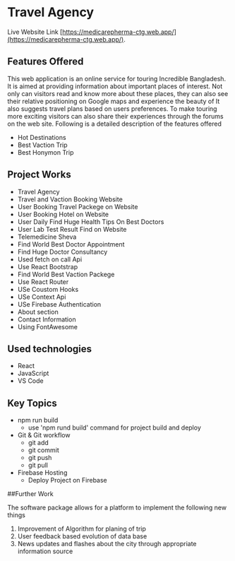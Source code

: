 # Travel Agency

Live Website Link [https://medicarepherma-ctg.web.app/](https://medicarepherma-ctg.web.app/).

## Features Offered

This web application is an online service for touring Incredible Bangladesh. It
is aimed at providing information about important places of interest. Not
only can visitors read and know more about these places, they can also
see their relative positioning on Google maps and experience the beauty of It also
suggests travel plans based on users preferences. To make touring more
exciting visitors can also share their experiences through the forums on the
web site.
Following is a detailed description of the features offered

-   Hot Destinations
-   Best Vaction Trip
-   Best Honymon Trip

## Project Works

-   Travel Agency
-   Travel and Vaction Booking Website
-   User Booking Travel Packege on Website
-   User Booking Hotel on Website
-   User Daily Find Huge Health Tips On Best Doctors
-   User Lab Test Result Find on Website
-   Telemedicine Sheva
-   Find World Best Doctor Appointment
-   Find Huge Doctor Consultancy
-   Used fetch on call Api
-   Use React Bootstrap
-   Find World Best Vaction Packege
-   Use React Router
-   USe Coustom Hooks
-   USe Context Api
-   USe Firebase Authentication
-   About section
-   Contact Information
-   Using FontAwesome

## Used technologies

-   React
-   JavaScript
-   VS Code

## Key Topics

-   npm run build
    -   use 'npm rund build' command for project build and deploy
-   Git & Git workflow
    -   git add
    -   git commit
    -   git push
    -   git pull
-   Firebase Hosting
    -   Deploy Project on Firebase

##Further Work

The software package allows for a platform to implement the following new
things

1. Improvement of Algorithm for planing of trip
2. User feedback based evolution of data base
3. News updates and flashes about the city through appropriate information source
